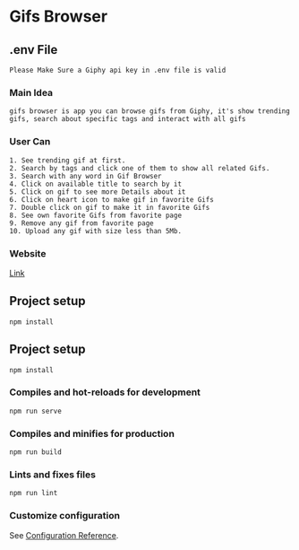 # Gifs  Browser

## .env File

```
Please Make Sure a Giphy api key in .env file is valid
```

### Main Idea

```
gifs browser is app you can browse gifs from Giphy, it's show trending gifs, search about specific tags and interact with all gifs 
```

### User Can

```
1. See trending gif at first.
2. Search by tags and click one of them to show all related Gifs.
3. Search with any word in Gif Browser
4. Click on available title to search by it
5. Click on gif to see more Details about it
6. Click on heart icon to make gif in favorite Gifs
7. Double click on gif to make it in favorite Gifs
8. See own favorite Gifs from favorite page
9. Remove any gif from favorite page
10. Upload any gif with size less than 5Mb.
```

### Website

[Link](https://gifs-browser-ibraahim6.vercel.app/)

## Project setup

```
npm install
```

## Project setup

```
npm install
```

### Compiles and hot-reloads for development

```
npm run serve
```

### Compiles and minifies for production

```
npm run build
```

### Lints and fixes files

```
npm run lint
```

### Customize configuration

See [Configuration Reference](https://cli.vuejs.org/config/).
